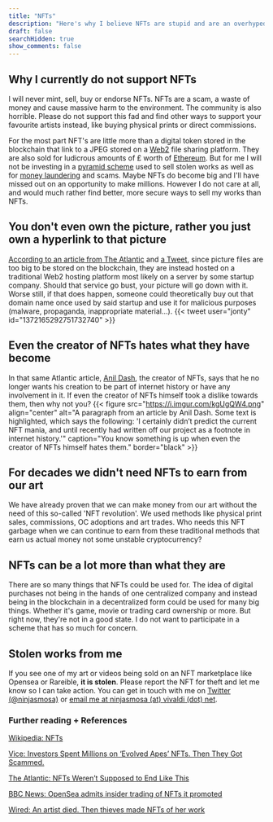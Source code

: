 ```yaml
---
title: "NFTs"
description: "Here's why I believe NFTs are stupid and are an overhyped scam"
draft: false
searchHidden: true
show_comments: false
---
```


## Why I currently do not support NFTs
I will never mint, sell, buy or endorse NFTs. NFTs are a scam, a waste of money and cause massive harm to the environment. The community is also horrible. Please do not support this fad and find other ways to support your favourite artists instead, like buying physical prints or direct commissions.

For the most part NFT's are little more than a digital token stored in the blockchain that link to a JPEG stored on a [Web2](https://en.wikipedia.org/wiki/Web_2.0) file sharing platform. They are also sold for ludicrous amounts of £ worth of [Ethereum](https://en.wikipedia.org/wiki/Ethereum). But for me I will not be investing in a [pyramid scheme](https://en.wikipedia.org/wiki/Pyramid_scheme) used to sell stolen works as well as for [money laundering](https://en.wikipedia.org/wiki/Money_laundering) and scams. Maybe NFTs do become big and I'll have missed out on an opportunity to make millions. However I do not care at all, and would much rather find better, more secure ways to sell my works than NFTs.

## You don't even own the picture, rather you just own a hyperlink to that picture
[According to an article from The Atlantic](https://www.theatlantic.com/ideas/archive/2021/04/nfts-werent-supposed-end-like/618488/) and [a Tweet](https://twitter.com/jonty/status/1372165292751732740), since picture files are too big to be stored on the blockchain, they are instead hosted on a traditional Web2 hosting platform most likely on a server by some startup company. Should that service go bust, your picture will go down with it. Worse still, if that does happen, someone could theoretically buy out that domain name once used by said startup and use it for malicious purposes (malware, propaganda, inappropriate material...).
{{< tweet user="jonty" id="1372165292751732740" >}}

## Even the creator of NFTs hates what they have become
In that same Atlantic article, [Anil Dash](https://en.wikipedia.org/wiki/Anil_Dash), the creator of NFTs, says that he no longer wants his creation to be part of internet history or have any involvement in it. If even the creator of NFTs himself took a dislike towards them, then why not you?
{{< figure src="https://i.imgur.com/kgUgQW4.png" align="center" alt="A paragraph from an article by Anil Dash. Some text is highlighted, which says the following: 'I certainly didn’t predict the current NFT mania, and until recently had written off our project as a footnote in internet history.'" caption="You know something is up when even the creator of NFTs himself hates them." border="black" >}}

## For decades we didn't need NFTs to earn from our art
We have already proven that we can make money from our art without the need of this so-called 'NFT revolution'. We used methods like physical print sales, commissions, OC adoptions and art trades. Who needs this NFT garbage when we can continue to earn from these traditional methods that earn us actual money not some unstable cryptocurrency?

## NFTs can be a lot more than what they are
There are so many things that NFTs could be used for. The idea of digital purchases not being in the hands of one centralized company and instead being in the blockchain in a decentralized form could be used for many big things. Whether it's game, movie or trading card ownership or more. But right now, they're not in a good state. I do not want to participate in a scheme that has so much for concern.

## Stolen works from me
If you see one of my art or videos being sold on an NFT marketplace like Opensea or Rareible, **it is stolen**. Please report the NFT for theft and let me know so I can take action. You can get in touch with me on [Twitter (@ninjasmosa)](https://twitter.com/ninjasmosa) or [email me at ninjasmosa (at) vivaldi (dot) net](mailto:ninjasmosa@vivaldi.net?subject=Your%20work%20was%20stolen%20for%20an%20NFT%20sale). 

### Further reading + References
[Wikipedia: NFTs](https://en.wikipedia.org/wiki/Non-fungible_token)

[Vice: Investors Spent Millions on ‘Evolved Apes’ NFTs. Then They Got Scammed.](https://www.vice.com/en/article/y3dyem/investors-spent-millions-on-evolved-apes-nfts-then-they-got-scammed)

[The Atlantic: NFTs Weren’t Supposed to End Like This](https://www.theatlantic.com/ideas/archive/2021/04/nfts-werent-supposed-end-like/618488/)

[BBC News: OpenSea admits insider trading of NFTs it promoted](https://www.bbc.co.uk/news/technology-58585342)

[Wired: An artist died. Then thieves made NFTs of her work](https://www.wired.co.uk/article/nft-fraud-qinni-art)
